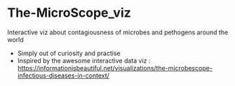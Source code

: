 # The-MicroScope_viz
Interactive viz about contagiousness of microbes and pethogens around the world
- Simply out of curiosity and practise 
- Inspired by the awesome interactive data viz : https://informationisbeautiful.net/visualizations/the-microbescope-infectious-diseases-in-context/

